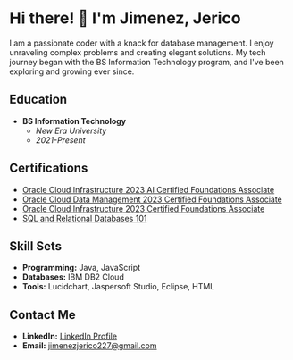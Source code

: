 # Hi there! 👋 I'm Jimenez, Jerico

I am a passionate coder with a knack for database management. I enjoy unraveling complex problems and creating elegant solutions. My tech journey began with the BS Information Technology program, and I've been exploring and growing ever since.

## Education

- **BS Information Technology**
  - *New Era University*
  - *2021-Present*

## Certifications

- [Oracle Cloud Infrastructure 2023 AI Certified Foundations Associate](Certification_Link_1)
- [Oracle Cloud Data Management 2023 Certified Foundations Associate](Certification_Link_2)
- [Oracle Cloud Infrastructure 2023 Certified Foundations Associate](Certification_Link_3)
- [SQL and Relational Databases 101](Certification_Link_4)

## Skill Sets

- **Programming:** Java, JavaScript
- **Databases:** IBM DB2 Cloud
- **Tools:** Lucidchart, Jaspersoft Studio, Eclipse, HTML

## Contact Me

- **LinkedIn:** [LinkedIn Profile](LinkedIn_Link)
- **Email:** jimenezjerico227@gmail.com



